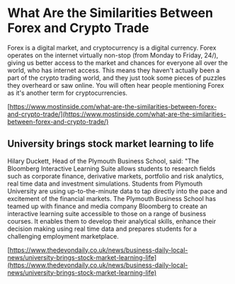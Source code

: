 # What Are the Similarities Between Forex and Crypto Trade

Forex is a digital market, and cryptocurrency is a digital currency.
Forex operates on the internet virtually non-stop (from Monday to Friday, 24/), giving us better access to the market and chances for everyone all over the world, who has internet access.
This means they haven't actually been a part of the crypto trading world, and they just took some pieces of puzzles they overheard or saw online.
You will often hear people mentioning Forex as it's another term for cryptocurrencies.

[https://www.mostinside.com/what-are-the-similarities-between-forex-and-crypto-trade/](https://www.mostinside.com/what-are-the-similarities-between-forex-and-crypto-trade/)

## University brings stock market learning to life

Hilary Duckett, Head of the Plymouth Business School, said: "The Bloomberg Interactive Learning Suite allows students to research fields such as corporate finance, derivative markets, portfolio and risk analytics, real time data and investment simulations.
Students from Plymouth University are using up-to-the-minute data to tap directly into the pace and excitement of the financial markets.
The Plymouth Business School has teamed up with finance and media company Bloomberg to create an interactive learning suite accessible to those on a range of business courses.
It enables them to develop their analytical skills, enhance their decision making using real time data and prepares students for a challenging employment marketplace.

[https://www.thedevondaily.co.uk/news/business-daily-local-news/university-brings-stock-market-learning-life](https://www.thedevondaily.co.uk/news/business-daily-local-news/university-brings-stock-market-learning-life)

